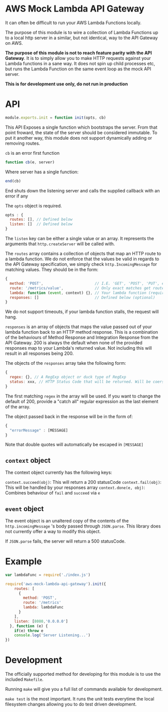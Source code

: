 AWS Mock Lambda API Gateway
===========================

It can often be difficult to run your AWS Lambda Functions locally.

The purpose of this module is to wire a collection of Lambda Functions up to a local http server in a similar, but not identical, way to the API Gateway on AWS.

**The purpose of this module is not to reach feature parity with the API Gateway**. It is to simply allow you to make HTTP requests against your Lambda functions in a sane way. It does not spin up child processes etc, but runs the Lambda Function on the same event loop as the mock API server.

**This is for development use only, do not run in production**

# API


```javascript
module.exports.init = function init(opts, cb)
```

This API Exposes a single function which bootstraps the server. From that point froward, the state of the server should be considered immutable. To put it another way, this module does not support dynamically adding or removing routes.

`cb` is an error first function

```javascript
function cb(e, server)
```

Where server has a single function:

```javascript
end(cb)
```

End shuts down the listening server and calls the supplied callback with an error if any


The `opts` object is required.

```javascript
opts : {
  routes: [], // Defined below
  listen: []  // Defined below
}
```

The `listen` key can be either a single value or an array. It represents the arguments that `http.createServer` will be called with.

The `routes` array contains a collection of objects that map an HTTP route to a lambda function. We do not enforce that the values be valid in regards to the API Gateway specification, we simply check `http.IncomingMessage` for matching values. They should be in the form:

```javascript
{
  method: 'POST',                       // I.E. 'GET', 'POST', 'PUT', etc (required)
  route: '/metrics/value',              // Only exact matches get routed (required)
  lambda: function (event, context) {}, // Your lambda function (required)
  responses: []                         // Defined below (optional)
}
```

We do not support timeouts, if your lambda function stalls, the request will hang.

`responses` is an array of objects that maps the value passed out of your lambda function back to an HTTP method response. This is a combination of the behaviours of Method Response and Integration Response from the API Gateway. 200 is always the default when none of the provided responses map to your Lambda's returned value. Not including this will result in all responses being 200.

The objects of the `responses` array take the following form:

```javascript
{
  regex: {}, // A RegExp object or duck type of RegExp
  status: xxx, // HTTP Status Code that will be returned. Will be coersed to an integer.
}
```

The first matching `regex` in the array will be used. If you want to change the default of 200, provide a "catch all" regular expression as the last element of the array.

The object passed back in the response will be in the form of:

```javascript
{
  "errorMessage" : [MESSAGE]
}
```
Note that double quotes will automatically be escaped in `[MESSAGE]`

## `context` object

The context object currently has the following keys:

`context.succeed(obj)`: This will return a 200 statusCode
`context.fail(obj)`: This will be handled by your responses array
`context.done(e, obj)`: Combines behaviour of `fail` and `succeed` via `e`

## `event` object

The event object is an unaltered copy of the contents of the `http.incomingMessage`
's body passed through `JSON.parse`. This library does not currently offer a way to modify this object.

If `JSON.parse` fails, the server will return a 500 statusCode.

# Example

```javascript
var lambdaFunc = require('./index.js')

require('aws-mock-lambda-api-gateway').init({
    routes: [
      {
        method: 'POST',
        route: '/metrics'
        lambda: lambdaFunc
      }
    ],
    listen: [8080,'0.0.0.0']
  }, function (e) {
    if(e) throw e
    console.log('Server Listening...')
})
```

# Development

The officially supported method for developing for this module is to use the included `Makefile`.

Running `make` will give you a full list of commands available for development.

`make test` is the most important. It runs the unit tests everytime the local filesystem changes allowing you to do test driven development.
